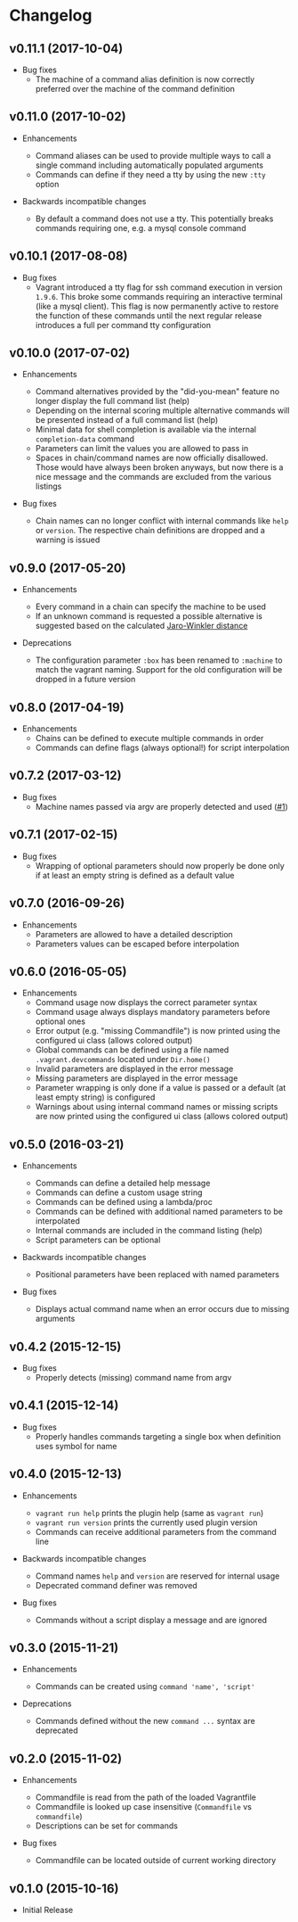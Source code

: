 # Changelog

## v0.11.1 (2017-10-04)

- Bug fixes
  - The machine of a command alias definition is now correctly preferred over
    the machine of the command definition

## v0.11.0 (2017-10-02)

- Enhancements
  - Command aliases can be used to provide multiple ways to call a single
    command including automatically populated arguments
  - Commands can define if they need a tty by using the new `:tty` option

- Backwards incompatible changes
  - By default a command does not use a tty. This potentially breaks commands
    requiring one, e.g. a mysql console command

## v0.10.1 (2017-08-08)

- Bug fixes
  - Vagrant introduced a tty flag for ssh command execution in version `1.9.6`.
    This broke some commands requiring an interactive terminal
    (like a mysql client). This flag is now permanently active to restore the
    function of these commands until the next regular release introduces a
    full per command tty configuration

## v0.10.0 (2017-07-02)

- Enhancements
  - Command alternatives provided by the "did-you-mean" feature no longer
    display the full command list (help)
  - Depending on the internal scoring multiple alternative commands
    will be presented instead of a full command list (help)
  - Minimal data for shell completion is available via the internal
    `completion-data` command
  - Parameters can limit the values you are allowed to pass in
  - Spaces in chain/command names are now officially disallowed. Those
    would have always been broken anyways, but now there is a nice message
    and the commands are excluded from the various listings

- Bug fixes
  - Chain names can no longer conflict with internal commands like `help`
    or `version`. The respective chain definitions are dropped and a warning
    is issued

## v0.9.0 (2017-05-20)

- Enhancements
  - Every command in a chain can specify the machine to be used
  - If an unknown command is requested a possible alternative
    is suggested based on the calculated
    [Jaro-Winkler distance](https://en.wikipedia.org/wiki/Jaro%E2%80%93Winkler_distance)

- Deprecations
  - The configuration parameter `:box` has been renamed to `:machine` to
    match the vagrant naming. Support for the old configuration will be
    dropped in a future version

## v0.8.0 (2017-04-19)

- Enhancements
  - Chains can be defined to execute multiple commands in order
  - Commands can define flags (always optional!) for script interpolation

## v0.7.2 (2017-03-12)

- Bug fixes
  - Machine names passed via argv are properly detected and used
    ([#1](https://github.com/mneudert/vagrant-devcommands/pull/1))

## v0.7.1 (2017-02-15)

- Bug fixes
  - Wrapping of optional parameters should now properly be done only if
    at least an empty string is defined as a default value

## v0.7.0 (2016-09-26)

- Enhancements
  - Parameters are allowed to have a detailed description
  - Parameters values can be escaped before interpolation

## v0.6.0 (2016-05-05)

- Enhancements
  - Command usage now displays the correct parameter syntax
  - Command usage always displays mandatory parameters before optional ones
  - Error output (e.g. "missing Commandfile") is now printed using
    the configured ui class (allows colored output)
  - Global commands can be defined using a file
    named `.vagrant.devcommands` located under `Dir.home()`
  - Invalid parameters are displayed in the error message
  - Missing parameters are displayed in the error message
  - Parameter wrapping is only done if a value is passed
    or a default (at least empty string) is configured
  - Warnings about using internal command names or missing scripts are now
    printed using the configured ui class (allows colored output)

## v0.5.0 (2016-03-21)

- Enhancements
  - Commands can define a detailed help message
  - Commands can define a custom usage string
  - Commands can be defined using a lambda/proc
  - Commands can be defined with additional named parameters to be interpolated
  - Internal commands are included in the command listing (help)
  - Script parameters can be optional

- Backwards incompatible changes
  - Positional parameters have been replaced with named parameters

- Bug fixes
  - Displays actual command name when an error occurs due to missing arguments

## v0.4.2 (2015-12-15)

- Bug fixes
  - Properly detects (missing) command name from argv

## v0.4.1 (2015-12-14)

- Bug fixes
  - Properly handles commands targeting a single box when definition uses symbol for name

## v0.4.0 (2015-12-13)

- Enhancements
  - `vagrant run help` prints the plugin help (same as `vagrant run`)
  - `vagrant run version` prints the currently used plugin version
  - Commands can receive additional parameters from the command line

- Backwards incompatible changes
  - Command names `help` and `version` are reserved for internal usage
  - Depecrated command definer was removed

- Bug fixes
  - Commands without a script display a message and are ignored

## v0.3.0 (2015-11-21)

- Enhancements
  - Commands can be created using `command 'name', 'script'`

- Deprecations
  - Commands defined without the new `command ...` syntax are deprecated

## v0.2.0 (2015-11-02)

- Enhancements
  - Commandfile is read from the path of the loaded Vagrantfile
  - Commandfile is looked up case insensitive (`Commandfile` vs `commandfile`)
  - Descriptions can be set for commands

- Bug fixes
  - Commandfile can be located outside of current working directory

## v0.1.0 (2015-10-16)

- Initial Release

